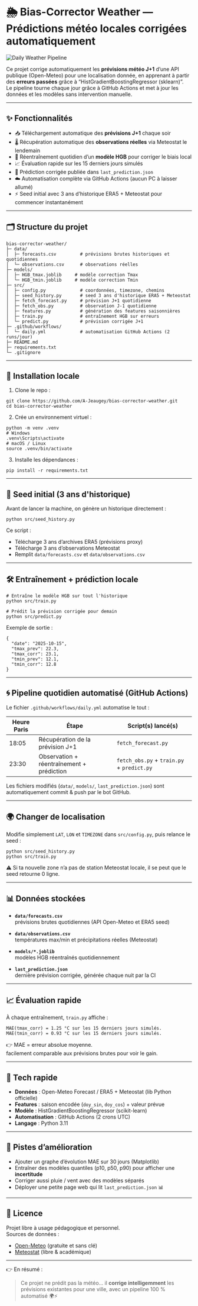 # 🌦️ Bias-Corrector Weather — Prédictions météo locales corrigées automatiquement

![Daily Weather Pipeline](https://github.com/A-Jeaugey/bias-corrector-weather/actions/workflows/daily.yml/badge.svg)

Ce projet corrige automatiquement les **prévisions météo J+1** d’une API publique (Open-Meteo) pour une localisation donnée, en apprenant à partir des **erreurs passées** grâce à “HistGradientBoostingRegressor (sklearn)”.  
Le pipeline tourne chaque jour grâce à GitHub Actions et met à jour les données et les modèles sans intervention manuelle.

---

## ✨ Fonctionnalités

- 📥 Téléchargement automatique des **prévisions J+1** chaque soir  
- 🌡 Récupération automatique des **observations réelles** via Meteostat le lendemain  
- 🧠 Réentraînement quotidien d’un **modèle HGB** pour corriger le biais local  
- 📈 Évaluation rapide sur les 15 derniers jours simulés  
- 🔮 Prédiction corrigée publiée dans `last_prediction.json`  
- ☁️ Automatisation complète via GitHub Actions (aucun PC à laisser allumé)  
- ⚡ Seed initial avec 3 ans d’historique ERA5 + Meteostat pour commencer instantanément

---

## 🗂️ Structure du projet

```
bias-corrector-weather/
├─ data/
│  ├─ forecasts.csv         # prévisions brutes historiques et quotidiennes
│  └─ observations.csv      # observations réelles
├─ models/
│  ├─ HGB_tmax.joblib     # modèle correction Tmax
│  └─ HGB_tmin.joblib     # modèle correction Tmin
├─ src/
│  ├─ config.py             # coordonnées, timezone, chemins
│  ├─ seed_history.py       # seed 3 ans d'historique ERA5 + Meteostat
│  ├─ fetch_forecast.py     # prévision J+1 quotidienne
│  ├─ fetch_obs.py          # observation J-1 quotidienne
│  ├─ features.py           # génération des features saisonnières
│  ├─ train.py              # entraînement HGB sur erreurs
│  └─ predict.py            # prévision corrigée J+1
├─ .github/workflows/
│  └─ daily.yml             # automatisation GitHub Actions (2 runs/jour)
├─ README.md
├─ requirements.txt
└─ .gitignore
```

---

## 🚀 Installation locale

1. Clone le repo :  
```
git clone https://github.com/A-Jeaugey/bias-corrector-weather.git
cd bias-corrector-weather
```

2. Crée un environnement virtuel :  
```
python -m venv .venv
# Windows
.venv\Scripts\activate
# macOS / Linux
source .venv/bin/activate
```

3. Installe les dépendances :  
```
pip install -r requirements.txt
```

---

## 🧠 Seed initial (3 ans d'historique)

Avant de lancer la machine, on génère un historique directement :  
```
python src/seed_history.py
```

Ce script :
- Télécharge 3 ans d’archives ERA5 (prévisions proxy)  
- Télécharge 3 ans d’observations Meteostat  
- Remplit `data/forecasts.csv` et `data/observations.csv`

---

## 🛠️ Entraînement + prédiction locale

```
# Entraîne le modèle HGB sur tout l'historique
python src/train.py

# Prédit la prévision corrigée pour demain
python src/predict.py
```

Exemple de sortie :  
```
{
  "date": "2025-10-15",
  "tmax_prev": 22.3,
  "tmax_corr": 23.1,
  "tmin_prev": 12.1,
  "tmin_corr": 12.8
}
```

---

## 🌀 Pipeline quotidien automatisé (GitHub Actions)

Le fichier `.github/workflows/daily.yml` automatise le tout :

| Heure Paris | Étape                                 | Script(s) lancé(s)                       |
|------------|---------------------------------------|------------------------------------------|
| 18:05      | Récupération de la prévision J+1      | `fetch_forecast.py`                      |
| 23:30      | Observation + réentraînement + prédiction | `fetch_obs.py` + `train.py` + `predict.py` |

Les fichiers modifiés (`data/`, `models/`, `last_prediction.json`) sont automatiquement commit & push par le bot GitHub.

---

## 🌍 Changer de localisation

Modifie simplement `LAT`, `LON` et `TIMEZONE` dans `src/config.py`, puis relance le seed :  
```
python src/seed_history.py
python src/train.py
```

⚠️ Si ta nouvelle zone n’a pas de station Meteostat locale, il se peut que le seed retourne 0 ligne.

---

## 📊 Données stockées

- **`data/forecasts.csv`**  
  prévisions brutes quotidiennes (API Open-Meteo et ERA5 seed)

- **`data/observations.csv`**  
  températures max/min et précipitations réelles (Meteostat)

- **`models/*.joblib`**  
  modèles HGB réentraînés quotidiennement

- **`last_prediction.json`**  
  dernière prévision corrigée, générée chaque nuit par la CI

---

## 📈 Évaluation rapide

À chaque entraînement, `train.py` affiche :
```
MAE(tmax_corr) = 1.25 °C sur les 15 derniers jours simulés.
MAE(tmin_corr) = 0.93 °C sur les 15 derniers jours simulés.
```

👉 MAE = erreur absolue moyenne.  
facilement comparable aux prévisions brutes pour voir le gain.

---

## 🧪 Tech rapide

- **Données** : Open-Meteo Forecast / ERA5 + Meteostat (lib Python officielle)  
- **Features** : saison encodée (`doy_sin`, `doy_cos`) + valeur prévue  
- **Modèle** : HistGradientBoostingRegressor (scikit-learn)
- **Automatisation** : GitHub Actions (2 crons UTC)  
- **Langage** : Python 3.11

---

## 🌟 Pistes d’amélioration

- Ajouter un graphe d’évolution MAE sur 30 jours (Matplotlib)  
- Entraîner des modèles quantiles (p10, p50, p90) pour afficher une **incertitude**  
- Corriger aussi pluie / vent avec des modèles séparés  
- Déployer une petite page web qui lit `last_prediction.json` 📊

---

## 📝 Licence

Projet libre à usage pédagogique et personnel.  
Sources de données :  
- [Open-Meteo](https://open-meteo.com/) (gratuite et sans clé)  
- [Meteostat](https://meteostat.net/) (libre & académique)

---

👉 En résumé :  
> Ce projet ne prédit pas la météo… il **corrige intelligemment** les prévisions existantes pour une ville, avec un pipeline 100 % automatisé 🌍⚡
